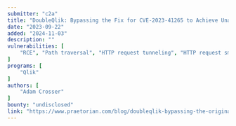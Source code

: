 ```yaml
---
submitter: "c2a"
title: "DoubleQlik: Bypassing the Fix for CVE-2023-41265 to Achieve Unauthenticated Remote Code Execution"
date: "2023-09-22"
added: "2024-11-03"
description: ""
vulnerabilities: [
    "RCE", "Path traversal", "HTTP request tunneling", "HTTP request smuggling", "Security code review"
]
programs: [
    "Qlik"
]
authors: [
    "Adam Crosser"
]
bounty: "undisclosed"
link: "https://www.praetorian.com/blog/doubleqlik-bypassing-the-original-fix-for-cve-2023-41265/"
---
```




